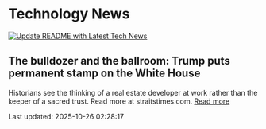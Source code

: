 # Technology News

[![Update README with Latest Tech News](https://github.com/tcdtist/daily-tech-digest/actions/workflows/main.yml/badge.svg)](https://github.com/tcdtist/daily-tech-digest/actions/workflows/main.yml)

## The bulldozer and the ballroom: Trump puts permanent stamp on the White House
Historians see the thinking of a real estate developer at work rather than the keeper of a sacred trust. Read more at straitstimes.com.
[Read more](https://www.straitstimes.com/world/united-states/the-bulldozer-and-the-ballroom-trump-puts-permanent-stamp-on-the-white-house)



Last updated: 2025-10-26 02:28:17